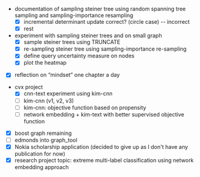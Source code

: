 - documentation of sampling steiner tree using random spanning tree sampling and sampling-importance resampling
  - [X] incremental determinant update correct? (circle case) -- incorrect
  - [X] rest
- experiment with sampling steiner trees and on small graph
    - [X] sample steiner trees using TRUNCATE
    - [X] re-sampling steiner tree using sampling-importance re-sampling
    - [X] define query uncertainty measure on nodes
    - [X] plot the heatmap
- [X] reflection on “mindset” one chapter a day
- cvx project
    - [X] cnn-text experiment using kim-cnn
    - [ ] kim-cnn (v1, v2, v3)
    - [ ] kim-cnn: objective function based on propensity
    - [ ] network embedding + kim-text with better supervised objective function
- [X] boost graph remaining
- [ ] edmonds into graph_tool
- [X] Nokia scholarship application (decided to give up as I don't have any publication for now)
- [X] research project topic: extreme multi-label classification using network embedding approach